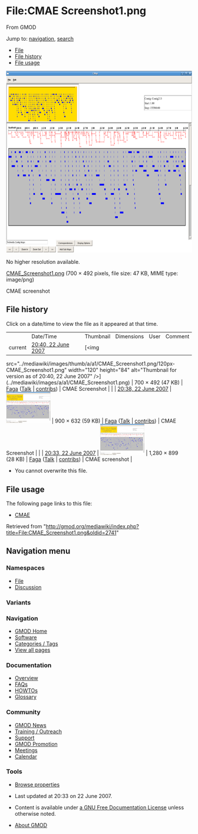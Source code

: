 <div id="mw-page-base" class="noprint">

</div>

<div id="mw-head-base" class="noprint">

</div>

<div id="content" class="mw-body" role="main">

<span id="top"></span>

<div id="mw-js-message" style="display:none;">

</div>



# <span dir="auto">File:CMAE Screenshot1.png</span>

<div id="bodyContent">

<div id="siteSub">

From GMOD

</div>

<div id="contentSub">

</div>

<div id="jump-to-nav" class="mw-jump">

Jump to: [navigation](#mw-navigation), [search](#p-search)

</div>

<div id="mw-content-text">

- [File](#file)
- [File history](#filehistory)
- [File usage](#filelinks)

<div id="file" class="fullImageLink">

[<img src="../mediawiki/images/a/a1/CMAE_Screenshot1.png" width="700"
height="492" alt="File:CMAE Screenshot1.png" />](../mediawiki/images/a/a1/CMAE_Screenshot1.png)

<div class="mw-filepage-resolutioninfo">

No higher resolution available.

</div>

</div>

<div class="fullMedia">

<a href="../mediawiki/images/a/a1/CMAE_Screenshot1.png" class="internal"
title="CMAE Screenshot1.png">CMAE_Screenshot1.png</a>
‎<span class="fileInfo">(700 × 492 pixels, file size: 47 KB, MIME type:
image/png)</span>

</div>

<div id="mw-imagepage-content" class="mw-content-ltr" lang="en"
dir="ltr">

CMAE screenshot

</div>

## File history

<div id="mw-imagepage-section-filehistory">

Click on a date/time to view the file as it appeared at that time.

|  |  |  |  |  |  |
|----|----|----|----|----|----|
|  | Date/Time | Thumbnail | Dimensions | User | Comment |
| current | [20:40, 22 June 2007](../mediawiki/images/a/a1/CMAE_Screenshot1.png) | [<img
src="../mediawiki/images/thumb/a/a1/CMAE_Screenshot1.png/120px-CMAE_Screenshot1.png"
width="120" height="84"
alt="Thumbnail for version as of 20:40, 22 June 2007" />](../mediawiki/images/a/a1/CMAE_Screenshot1.png) | 700 × 492 <span style="white-space: nowrap;">(47 KB)</span> | <a href="User:Faga" class="mw-userlink" title="User:Faga">Faga</a> <span style="white-space: nowrap;"> <span class="mw-usertoollinks">(<a
href="http://gmod.org/mediawiki/index.php?title=User_talk:Faga&amp;action=edit&amp;redlink=1"
class="new" title="User talk:Faga (page does not exist)">Talk</a> \| [contribs](Special:Contributions/Faga "Special:Contributions/Faga"))</span></span> | CMAE Screenshot |
|  | [20:38, 22 June 2007](../mediawiki/images/archive/a/a1/20070622204054!CMAE_Screenshot1.png) | [<img
src="../mediawiki/images/thumb/archive/a/a1/20070622204054!CMAE_Screenshot1.png/120px-CMAE_Screenshot1.png"
width="120" height="84"
alt="Thumbnail for version as of 20:38, 22 June 2007" />](../mediawiki/images/archive/a/a1/20070622204054!CMAE_Screenshot1.png) | 900 × 632 <span style="white-space: nowrap;">(59 KB)</span> | <a href="User:Faga" class="mw-userlink" title="User:Faga">Faga</a> <span style="white-space: nowrap;"> <span class="mw-usertoollinks">(<a
href="http://gmod.org/mediawiki/index.php?title=User_talk:Faga&amp;action=edit&amp;redlink=1"
class="new" title="User talk:Faga (page does not exist)">Talk</a> \| [contribs](Special:Contributions/Faga "Special:Contributions/Faga"))</span></span> | CMAE Screenshot |
|  | [20:33, 22 June 2007](../mediawiki/images/archive/a/a1/20070622203800!CMAE_Screenshot1.png) | [<img
src="../mediawiki/images/thumb/archive/a/a1/20070622203800!CMAE_Screenshot1.png/120px-CMAE_Screenshot1.png"
width="120" height="84"
alt="Thumbnail for version as of 20:33, 22 June 2007" />](../mediawiki/images/archive/a/a1/20070622203800!CMAE_Screenshot1.png) | 1,280 × 899 <span style="white-space: nowrap;">(28 KB)</span> | <a href="User:Faga" class="mw-userlink" title="User:Faga">Faga</a> <span style="white-space: nowrap;"> <span class="mw-usertoollinks">(<a
href="http://gmod.org/mediawiki/index.php?title=User_talk:Faga&amp;action=edit&amp;redlink=1"
class="new" title="User talk:Faga (page does not exist)">Talk</a> \| [contribs](Special:Contributions/Faga "Special:Contributions/Faga"))</span></span> | CMAE screenshot |

</div>

- <span id="mw-imagepage-upload-disallowed">You cannot overwrite this
  file.</span>

## File usage

<div id="mw-imagepage-section-linkstoimage">

The following page links to this file:

- [CMAE](CMAE "CMAE")

</div>

</div>

<div class="printfooter">

Retrieved from
"<http://gmod.org/mediawiki/index.php?title=File:CMAE_Screenshot1.png&oldid=2741>"

</div>

<div id="catlinks" class="catlinks catlinks-allhidden">

</div>

<div class="visualClear">

</div>

</div>

</div>

<div id="mw-navigation">

## Navigation menu

<div id="mw-head">



<div id="left-navigation">

<div id="p-namespaces" class="vectorTabs" role="navigation"
aria-labelledby="p-namespaces-label">

### Namespaces

- <span id="ca-nstab-image"><a href="File:CMAE_Screenshot1.png" accesskey="c"
  title="View the file page [c]">File</a></span>
- <span id="ca-talk"><a
  href="http://gmod.org/mediawiki/index.php?title=File_talk:CMAE_Screenshot1.png&amp;action=edit&amp;redlink=1"
  accesskey="t"
  title="Discussion about the content page [t]">Discussion</a></span>

</div>

<div id="p-variants" class="vectorMenu emptyPortlet" role="navigation"
aria-labelledby="p-variants-label">

### 

### Variants[](#)

<div class="menu">

</div>

</div>

</div>





</div>

</div>

</div>

<div id="mw-panel">

<div id="p-logo" role="banner">

<a href="Main_Page"
style="background-image: url(../images/GMOD-cogs.png);"
title="Visit the main page"></a>

</div>

<div id="p-Navigation" class="portal" role="navigation"
aria-labelledby="p-Navigation-label">

### Navigation

<div class="body">

- <span id="n-GMOD-Home">[GMOD Home](Main_Page)</span>
- <span id="n-Software">[Software](GMOD_Components)</span>
- <span id="n-Categories-.2F-Tags">[Categories /
  Tags](Categories)</span>
- <span id="n-View-all-pages">[View all pages](Special:AllPages)</span>

</div>

</div>

<div id="p-Documentation" class="portal" role="navigation"
aria-labelledby="p-Documentation-label">

### Documentation

<div class="body">

- <span id="n-Overview">[Overview](Overview)</span>
- <span id="n-FAQs">[FAQs](Category:FAQ)</span>
- <span id="n-HOWTOs">[HOWTOs](Category:HOWTO)</span>
- <span id="n-Glossary">[Glossary](Glossary)</span>

</div>

</div>

<div id="p-Community" class="portal" role="navigation"
aria-labelledby="p-Community-label">

### Community

<div class="body">

- <span id="n-GMOD-News">[GMOD News](GMOD_News)</span>
- <span id="n-Training-.2F-Outreach">[Training /
  Outreach](Training_and_Outreach)</span>
- <span id="n-Support">[Support](Support)</span>
- <span id="n-GMOD-Promotion">[GMOD Promotion](GMOD_Promotion)</span>
- <span id="n-Meetings">[Meetings](Meetings)</span>
- <span id="n-Calendar">[Calendar](Calendar)</span>

</div>

</div>

<div id="p-tb" class="portal" role="navigation"
aria-labelledby="p-tb-label">

### Tools

<div class="body">


- <span id="t-smwbrowselink"><a href="Special:Browse/File:CMAE_Screenshot1.png"
  rel="smw-browse">Browse properties</a></span>

</div>

</div>

</div>

</div>

<div id="footer" role="contentinfo">

- <span id="footer-info-lastmod">Last updated at 20:33 on 22 June
  2007.</span>
<!-- - <span id="footer-info-viewcount">2,791 page views.</span> -->
- <span id="footer-info-copyright">Content is available under
  <a href="http://www.gnu.org/licenses/fdl-1.3.html" class="external"
  rel="nofollow">a GNU Free Documentation License</a> unless otherwise
  noted.</span>

<!-- -->

- <span id="footer-places-about">[About
  GMOD](GMOD:About "GMOD:About")</span>

<!-- -->






</div>
